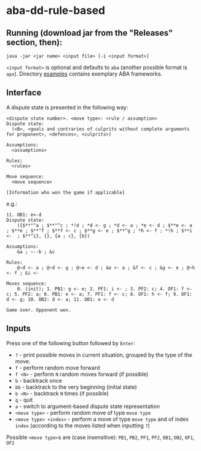 # aba-dd-rule-based

## Running (download jar from the "Releases" section, then):

```
java -jar <jar name> <input file> [-i <input format>]
```

`<input format>` is optional and defaults to `aba` (another possible format is `apx`). 
Directory [examples](examples) contains exemplary ABA frameworks.

## Interface
A dispute state is presented in the following way:

```
<dispute state number>. <move type>: <rule / assumption>
Dispute state:
  (<B>, <goals and contraries of culprits without complete arguments for proponent>, <defences>, <culprits>)
  
Assumptions:
  <assumptions>
  
Rules:
  <rules>

Move sequence:
  <move sequence>
  
[Information who won the game if applicable]  
```

e.g.:

```
11. OB1: e<-d
Dispute state:
	({$**"^a ; $**"^c ; *!d ; *d <- g ; *d <- a ; *e <- d ; $**e <- a ; $**e ; $**^f ; $**f <- c ; $**g <- e ; $**^g ; *h <- f ; *!h ; $**i <-  ; $**^i}, {}, {a ; c}, {b}) 
	
Assumptions:
	&a ; ~--b ; &c
	
Rules:
	@~d <- a ; @~d <- g ; @~e <- d ; &e <- a ; &f <- c ; &g <- e ; @~h <- f ; &i <-
	
Moves sequence:
	0. (init); 1. PB1: g <- e; 2. PF1: i <- ; 3. PF2: c; 4. OF1: f <- c; 5. PF2: a; 6. PB1: e <- a; 7. PF1: f <- c; 8. OF1: h <- f; 9. OF1: d <- g; 10. OB2: d <- a; 11. OB1: e <- d
	
Game over. Opponent won.
```

## Inputs
Press one of the following button followed by `Enter`:
 - `?` - print possible moves in current situation, grouped by the type of the move.
 - `f` - perform random move forward
 - `f <N>` - perform `N` random moves forward (if possible)
 - `b` - backtrack once
 - `bb` - backtrack to the very beginning (initial state)
 - `b <N>` - backtrack `N` times (if possible)
 - `q` - quit
 - `a` - switch to argument-based dispute state representation
 - `<move type>` - perform random move of type `move type`
 - `<move type> <index>` - perform a move of type `move type` and of index `index` (according to the moves listed when inputting `?`)
 
Possible `<move type>`s are (case insensitive): 
`PB1`, `PB2`, `PF1`, `PF2`, `OB1`, `OB2`, `OF1`, `OF2`


